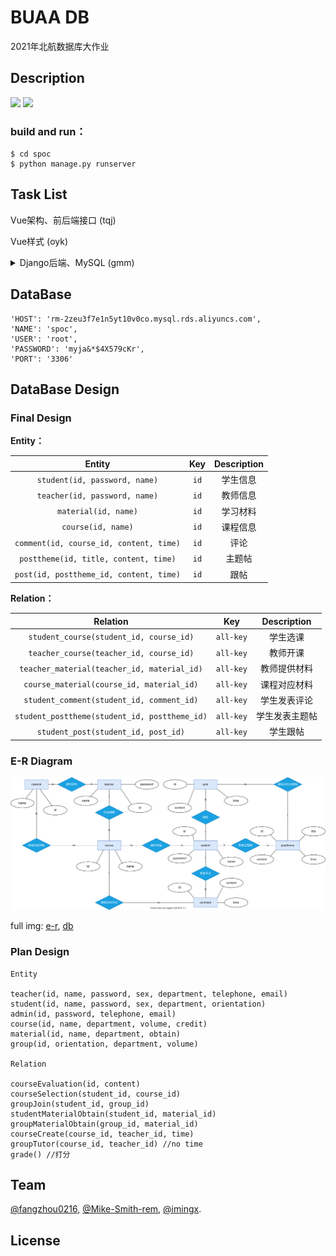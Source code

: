#  BUAA DB

2021年北航数据库大作业


## Description 
 [![](https://img.shields.io/badge/frontend-Vue.js-9cf)](https://vuejs.org/)   [![](https://img.shields.io/badge/backend-Django-9cf)](https://www.djangoproject.com/) 

### build and run：

```shell
$ cd spoc
$ python manage.py runserver
```

## Task List

Vue架构、前后端接口 (tqj)

Vue样式 (oyk)

<details>
<summary>Django后端、MySQL (gmm)</summary>

<br/>

- [x]  公用数据库
- [x]  转移models至pymysql

</br>
</details>

## DataBase

```
'HOST': 'rm-2zeu3f7e1n5yt10v0co.mysql.rds.aliyuncs.com',
'NAME': 'spoc',
'USER': 'root',
'PASSWORD': 'myja&*$4X579cKr',
'PORT': '3306'
```

## DataBase Design

### Final Design

**Entity：**

|                 Entity                  | Key  | Description |
| :-------------------------------------: | :--: | :---------: |
|      `student(id, password, name)`      | `id` |  学生信息   |
|      `teacher(id, password, name)`      | `id` |  教师信息   |
|          `material(id, name)`           | `id` |  学习材料   |
|           `course(id, name)`            | `id` |  课程信息   |
| `comment(id, course_id, content, time)` | `id` |    评论     |
|  `posttheme(id, title, content, time)`  | `id` |   主题帖    |
| `post(id, posttheme_id, content, time)` | `id` |    跟帖     |

**Relation：**

|                   Relation                    |    Key    |  Description   |
| :-------------------------------------------: | :-------: | :------------: |
|    `student_course(student_id, course_id)`    | `all-key` |    学生选课    |
|    `teacher_course(teacher_id, course_id)`    | `all-key` |    教师开课    |
|  `teacher_material(teacher_id, material_id)`  | `all-key` |  教师提供材料  |
|   `course_material(course_id, material_id)`   | `all-key` |  课程对应材料  |
|   `student_comment(student_id, comment_id)`   | `all-key` |  学生发表评论  |
| `student_posttheme(student_id, posttheme_id)` | `all-key` | 学生发表主题帖 |
|      `student_post(student_id, post_id)`      | `all-key` |    学生跟帖    |

### E-R Diagram

![](./img/1123_er.svg)





full img: [e-r](./img/1123_er_full.svg), [db](./img/1123_db.svg)

### Plan Design

```
Entity

teacher(id, name, password, sex, department, telephone, email)
student(id, name, password, sex, department, orientation)
admin(id, password, telephone, email)
course(id, name, department, volume, credit)
material(id, name, department, obtain)
group(id, orientation, department, volume)

Relation

courseEvaluation(id, content)
courseSelection(student_id, course_id)
groupJoin(student_id, group_id)
studentMaterialObtain(student_id, material_id)
groupMaterialObtain(group_id, material_id)
courseCreate(course_id, teacher_id, time)
groupTutor(course_id, teacher_id) //no time
grade() //打分
```

## Team

[@fangzhou0216][tqj], [@Mike-Smith-rem][oyk], [@imingx][gmm].

## License




[tqj]: https://github.com/fangzhou0216
[oyk]: https://github.com/Mike-Smith-rem
[gmm]: https://github.com/imingx